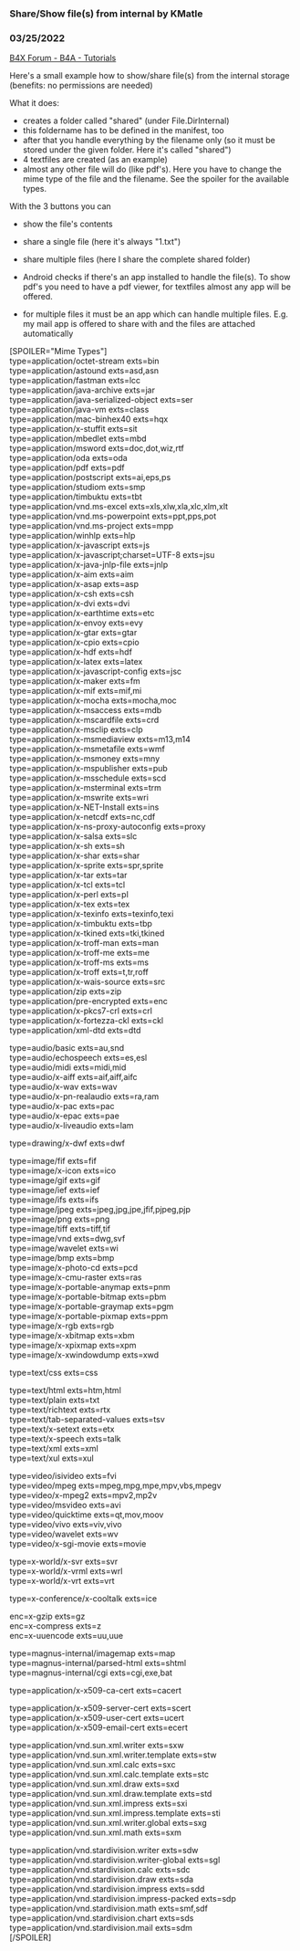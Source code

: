 ### Share/Show file(s) from internal by KMatle
### 03/25/2022
[B4X Forum - B4A - Tutorials](https://www.b4x.com/android/forum/threads/139378/)

Here's a small example how to show/share file(s) from the internal storage (benefits: no permissions are needed)  
  
What it does:  
  
- creates a folder called "shared" (under File.DirInternal)  
- this foldername has to be defined in the manifest, too  
- after that you handle everything by the filename only (so it must be stored under the given folder. Here it's called "shared")  
- 4 textfiles are created (as an example)  
- almost any other file will do (like pdf's). Here you have to change the mime type of the file and the filename. See the spoiler for the available types.   
  
With the 3 buttons you can  
  
- show the file's contents  
- share a single file (here it's always "1.txt")  
- share multiple files (here I share the complete shared folder)  
  
  
- Android checks if there's an app installed to handle the file(s). To show pdf's you need to have a pdf viewer, for textfiles almost any app will be offered.  
- for multiple files it must be an app which can handle multiple files. E.g. my mail app is offered to share with and the files are attached automatically   
  
  
  
  
 [SPOILER="Mime Types"]  
type=application/octet-stream exts=bin  
type=application/astound exts=asd,asn  
type=application/fastman exts=lcc  
type=application/java-archive exts=jar  
type=application/java-serialized-object exts=ser  
type=application/java-vm exts=class  
type=application/mac-binhex40 exts=hqx  
type=application/x-stuffit exts=sit  
type=application/mbedlet exts=mbd  
type=application/msword exts=doc,dot,wiz,rtf  
type=application/oda exts=oda  
type=application/pdf exts=pdf  
type=application/postscript exts=ai,eps,ps  
type=application/studiom exts=smp  
type=application/timbuktu exts=tbt  
type=application/vnd.ms-excel exts=xls,xlw,xla,xlc,xlm,xlt  
type=application/vnd.ms-powerpoint exts=ppt,pps,pot  
type=application/vnd.ms-project exts=mpp  
type=application/winhlp exts=hlp  
type=application/x-javascript exts=js  
type=application/x-javascript;charset=UTF-8 exts=jsu  
type=application/x-java-jnlp-file exts=jnlp  
type=application/x-aim exts=aim  
type=application/x-asap exts=asp  
type=application/x-csh exts=csh  
type=application/x-dvi exts=dvi  
type=application/x-earthtime exts=etc  
type=application/x-envoy exts=evy  
type=application/x-gtar exts=gtar  
type=application/x-cpio exts=cpio  
type=application/x-hdf exts=hdf  
type=application/x-latex exts=latex  
type=application/x-javascript-config exts=jsc  
type=application/x-maker exts=fm  
type=application/x-mif exts=mif,mi  
type=application/x-mocha exts=mocha,moc  
type=application/x-msaccess exts=mdb  
type=application/x-mscardfile exts=crd  
type=application/x-msclip exts=clp  
type=application/x-msmediaview exts=m13,m14  
type=application/x-msmetafile exts=wmf  
type=application/x-msmoney exts=mny  
type=application/x-mspublisher exts=pub  
type=application/x-msschedule exts=scd  
type=application/x-msterminal exts=trm  
type=application/x-mswrite exts=wri  
type=application/x-NET-Install exts=ins  
type=application/x-netcdf exts=nc,cdf  
type=application/x-ns-proxy-autoconfig exts=proxy  
type=application/x-salsa exts=slc  
type=application/x-sh exts=sh  
type=application/x-shar exts=shar  
type=application/x-sprite exts=spr,sprite  
type=application/x-tar exts=tar  
type=application/x-tcl exts=tcl  
type=application/x-perl exts=pl  
type=application/x-tex exts=tex  
type=application/x-texinfo exts=texinfo,texi  
type=application/x-timbuktu exts=tbp  
type=application/x-tkined exts=tki,tkined  
type=application/x-troff-man exts=man  
type=application/x-troff-me exts=me  
type=application/x-troff-ms exts=ms  
type=application/x-troff exts=t,tr,roff  
type=application/x-wais-source exts=src  
type=application/zip exts=zip  
type=application/pre-encrypted exts=enc  
type=application/x-pkcs7-crl exts=crl  
type=application/x-fortezza-ckl exts=ckl  
type=application/xml-dtd exts=dtd  
  
type=audio/basic exts=au,snd  
type=audio/echospeech exts=es,esl  
type=audio/midi exts=midi,mid  
type=audio/x-aiff exts=aif,aiff,aifc  
type=audio/x-wav exts=wav  
type=audio/x-pn-realaudio exts=ra,ram  
type=audio/x-pac exts=pac  
type=audio/x-epac exts=pae  
type=audio/x-liveaudio exts=lam  
  
type=drawing/x-dwf exts=dwf  
  
type=image/fif exts=fif  
type=image/x-icon exts=ico  
type=image/gif exts=gif  
type=image/ief exts=ief  
type=image/ifs exts=ifs  
type=image/jpeg exts=jpeg,jpg,jpe,jfif,pjpeg,pjp  
type=image/png exts=png  
type=image/tiff exts=tiff,tif  
type=image/vnd exts=dwg,svf  
type=image/wavelet exts=wi  
type=image/bmp exts=bmp  
type=image/x-photo-cd exts=pcd  
type=image/x-cmu-raster exts=ras  
type=image/x-portable-anymap exts=pnm  
type=image/x-portable-bitmap exts=pbm  
type=image/x-portable-graymap exts=pgm  
type=image/x-portable-pixmap exts=ppm  
type=image/x-rgb exts=rgb  
type=image/x-xbitmap exts=xbm  
type=image/x-xpixmap exts=xpm  
type=image/x-xwindowdump exts=xwd  
  
type=text/css exts=css  
  
type=text/html exts=htm,html  
type=text/plain exts=txt  
type=text/richtext exts=rtx  
type=text/tab-separated-values exts=tsv  
type=text/x-setext exts=etx  
type=text/x-speech exts=talk  
type=text/xml exts=xml  
type=text/xul exts=xul  
  
type=video/isivideo exts=fvi  
type=video/mpeg exts=mpeg,mpg,mpe,mpv,vbs,mpegv  
type=video/x-mpeg2 exts=mpv2,mp2v  
type=video/msvideo exts=avi  
type=video/quicktime exts=qt,mov,moov  
type=video/vivo exts=viv,vivo  
type=video/wavelet exts=wv  
type=video/x-sgi-movie exts=movie  
  
type=x-world/x-svr exts=svr  
type=x-world/x-vrml exts=wrl  
type=x-world/x-vrt exts=vrt  
  
type=x-conference/x-cooltalk exts=ice  
  
enc=x-gzip exts=gz  
enc=x-compress exts=z  
enc=x-uuencode exts=uu,uue  
  
type=magnus-internal/imagemap exts=map  
type=magnus-internal/parsed-html exts=shtml  
type=magnus-internal/cgi exts=cgi,exe,bat  
  
type=application/x-x509-ca-cert exts=cacert  
  
type=application/x-x509-server-cert exts=scert  
type=application/x-x509-user-cert exts=ucert  
type=application/x-x509-email-cert exts=ecert  
  
type=application/vnd.sun.xml.writer exts=sxw  
type=application/vnd.sun.xml.writer.template exts=stw  
type=application/vnd.sun.xml.calc exts=sxc  
type=application/vnd.sun.xml.calc.template exts=stc  
type=application/vnd.sun.xml.draw exts=sxd  
type=application/vnd.sun.xml.draw.template exts=std  
type=application/vnd.sun.xml.impress exts=sxi  
type=application/vnd.sun.xml.impress.template exts=sti  
type=application/vnd.sun.xml.writer.global exts=sxg  
type=application/vnd.sun.xml.math exts=sxm  
  
type=application/vnd.stardivision.writer exts=sdw  
type=application/vnd.stardivision.writer-global exts=sgl  
type=application/vnd.stardivision.calc exts=sdc  
type=application/vnd.stardivision.draw exts=sda  
type=application/vnd.stardivision.impress exts=sdd  
type=application/vnd.stardivision.impress-packed exts=sdp  
type=application/vnd.stardivision.math exts=smf,sdf  
type=application/vnd.stardivision.chart exts=sds  
type=application/vnd.stardivision.mail exts=sdm  
[/SPOILER]